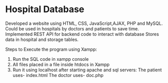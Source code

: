 # Hospital Database
Developed a website using HTML, CSS, JavaScript,AJAX, PHP and MySQL. Could be used in hospitals by doctors and patients to save time.
Implemented REST API for backend code to interact with database 
Stores data in hospital and storage tables.

Steps to Execute the program using Xampp:
1. Run the SQL code in xampp console
2. All files placed in a file inside htdocs in Xampp
3. Run it using localhost after starting apache and sql servers:
  The patient uses- index.html
  The doctor uses- doc.php
